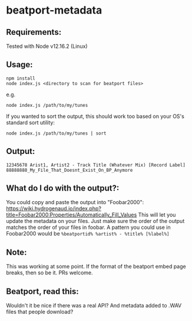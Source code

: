 # beatport-metadata

Requirements:
-------------
Tested with Node v12.16.2 (Linux)

Usage:
------
```
npm install
node index.js <directory to scan for beatport files>
```
e.g.
```
node index.js /path/to/my/tunes
```
If you wanted to sort the output, this should work too based on your OS's standard sort utility:
```
node index.js /path/to/my/tunes | sort
```
  
Output:
-------
```
12345678 Arist1, Artist2 - Track Title (Whatever Mix) [Record Label]
88888888_My_File_That_Doesnt_Exist_On_BP_Anymore
```

What do I do with the output?:
-------
You could copy and paste the output into "Foobar2000": https://wiki.hydrogenaud.io/index.php?title=Foobar2000:Properties/Automatically_Fill_Values
This will let you update the metadata on your files. Just make sure the order of the output matches the order of your files in foobar.
A pattern you could use in Foobar2000 would be `%beatportid% %artist% - %title% [%label%]`

Note:
-----
This was working at some point. If the format of the beatport embed page breaks, then so be it. PRs welcome.

Beatport, read this:
--------------------
Wouldn't it be nice if there was a real API? And metadata added to .WAV files that people download?
